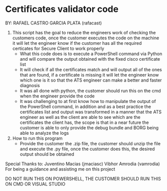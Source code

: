 # Certificates validator code
BY: RAFAEL CASTRO GARCIA PLATA (rafacast)
1. This script has the goal to reduce the engineers work of checking the customers code, once the customer executes the code on the machine it will let the engineer know if the customer has all the required certicates for Secure Client to work properly
   + What this code does is to execute a PowerShell command via Python and will compare the output obtained with the fixed cisco certificate list
   + It will check if all the certificates match and will output all of the ones that are found, if a certificate is missing it will let the engineer know which one is it so that the ATS engineer can make a better and faster diagnosis
   + It was all done with python, the customer should run this on the cmd when the engineer provide the code
   + It was challenging to at first know how to manipulate the output of the PowerShell command, in addition and as a best practice the certificates list and output was transformed in a manner that the ATS engineer as well as the client are able to see which are the certificates the client has, the scope is that in a near future the customer is able to only provide the debug bundle and BORG being able to analyze the logs
2. How to run this program
   + Provide the customer the .zip file, the customer should unzip the file and execute the .py file, once the customer does this, the desired output should be obtained

Special Thanks to:
Juventino Macias (jmaciasc)
Vibhor Amrodia (vamrodia)
For being a guidance and assisting me on this project

DO NOT RUN THIS ON POWERSHELL, THE CUSTOMER SHOULD RUN THIS ON CMD OR VISUAL STUDIO
